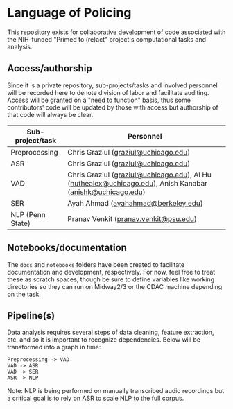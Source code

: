 # Language of Policing

This repository exists for collaborative development of code associated with the NIH-funded "Primed to (re)act" project's computational tasks and analysis.

## Access/authorship

Since it is a private repository, sub-projects/tasks and involved personnel will be recorded here to denote division of labor and facilitate auditing. Access will be granted on a "need to function" basis, thus some contributors' code will be updated by those with access but authorship of that code will always be clear.

Sub-project/task | Personnel
---------------- | ---------
Preprocessing | Chris Graziul (graziul@uchicago.edu)
ASR | Chris Graziul (graziul@uchicago.edu)
VAD | Chris Graziul (graziul@uchicago.edu), Al Hu (huthealex@uchicago.edu), Anish Kanabar (anishk@uchicago.edu)
SER | Ayah Ahmad (ayahahmad@berkeley.edu)
NLP (Penn State) | Pranav Venkit (pranav.venkit@psu.edu)

## Notebooks/documentation

The `docs` and `notebooks` folders have been created to facilitate documentation and development, respectively. For now, feel free to treat these as scratch spaces, though be sure to define variables like working directories so they can run on Midway2/3 or the CDAC machine depending on the task. 

## Pipeline(s)

Data analysis requires several steps of data cleaning, feature extraction, etc. and so it is important to recognize dependencies. Below will be transformed into a graph in time:

```
Preprocessing -> VAD
VAD -> ASR
VAD -> SER
ASR -> NLP
```

Note: NLP is being performed on manually transcribed audio recordings but a critical goal is to rely on ASR to scale NLP to the full corpus.
